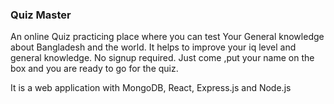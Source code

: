 <h3>Quiz Master</h3>

<p>An online Quiz practicing place where you can test Your General knowledge about Bangladesh and the world. It helps to improve your iq level and general knowledge.
  No signup required. Just come ,put your name on the box and you are ready to go for the quiz.</p>
  
  <p> It is a web application with MongoDB, React, Express.js and Node.js
